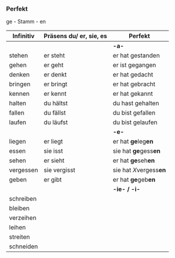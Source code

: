 ### Perfekt

ge - Stamm - en  

| Infinitiv | Präsens du/ er, sie, es | Perfekt | 
| --------- | ----------------------- | ------- |
|           |                         |    **-a-**    |
| stehen    | er steht                | er hat gestanden |
| gehen     | er geht   			  | er ist gegangen | 
| denken    | er denkt 				  | er hat gedacht |
| bringen   | er bringt 			  | er hat gebracht |
| kennen    | er kennt				  | er hat gekannt |
| halten    | du hältst         | du hast gehalten |
| fallen    | du fällst				  | du bist gefallen |
| laufen   	| du läufst				  | du bist gelaufen |
|           |                   |    **-e-**  |
| liegen    | er liegt          | er hat **ge**leg**en** |
| essen     | sie isst          | sie hat **ge**gess**en** | 
| sehen     | er sieht          | er hat **ge**seh**en** |
| vergessen | sie vergisst      | sie hat *X*vergess**en** | 
| geben     | er gibt           | er hat **ge**geb**en** | 
|           |                   |   **-ie- / -i-**   |
| schreiben |      
| bleiben   |
| verzeihen |
| leihen    |
| streiten  |
| schneiden |
